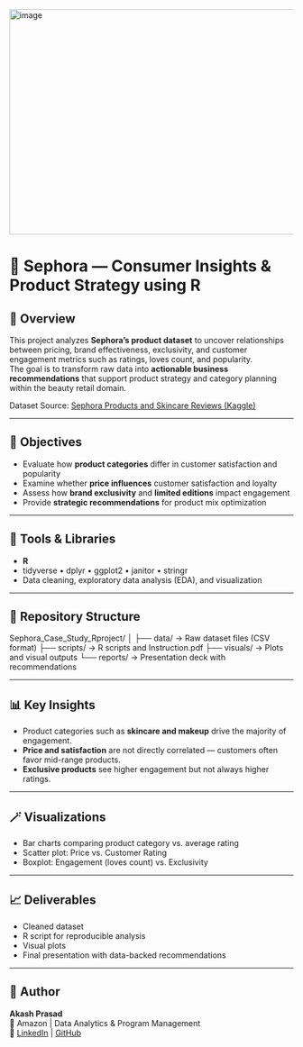 <img width="796" height="400" alt="image" src="https://github.com/user-attachments/assets/05f363d3-1512-443f-8023-0b89030f2c6d" />

# 💄 Sephora — Consumer Insights & Product Strategy using R

## 📘 Overview
This project analyzes **Sephora’s product dataset** to uncover relationships between pricing, brand effectiveness, exclusivity, and customer engagement metrics such as ratings, loves count, and popularity.  
The goal is to transform raw data into **actionable business recommendations** that support product strategy and category planning within the beauty retail domain.

Dataset Source: [Sephora Products and Skincare Reviews (Kaggle)](https://www.kaggle.com/datasets/nadyinky/sephora-products-and-skincare-reviews)

---

## 🎯 Objectives
- Evaluate how **product categories** differ in customer satisfaction and popularity  
- Examine whether **price influences** customer satisfaction and loyalty  
- Assess how **brand exclusivity** and **limited editions** impact engagement  
- Provide **strategic recommendations** for product mix optimization

---

## 🧠 Tools & Libraries
- **R**  
- tidyverse • dplyr • ggplot2 • janitor • stringr  
- Data cleaning, exploratory data analysis (EDA), and visualization  

---

## 📂 Repository Structure
Sephora_Case_Study_Rproject/
│
├── data/ → Raw dataset files (CSV format)
├── scripts/ → R scripts and Instruction.pdf
├── visuals/ → Plots and visual outputs
└── reports/ → Presentation deck with recommendations


---

## 📊 Key Insights
- Product categories such as **skincare and makeup** drive the majority of engagement.  
- **Price and satisfaction** are not directly correlated — customers often favor mid-range products.  
- **Exclusive products** see higher engagement but not always higher ratings.  

---

## 🪄 Visualizations
- Bar charts comparing product category vs. average rating  
- Scatter plot: Price vs. Customer Rating  
- Boxplot: Engagement (loves count) vs. Exclusivity  

---

## 📈 Deliverables
- Cleaned dataset  
- R script for reproducible analysis  
- Visual plots  
- Final presentation with data-backed recommendations  

---

## 🧾 Author
**Akash Prasad**  
📍 Amazon | Data Analytics & Program Management  
🔗 [LinkedIn](https://www.linkedin.com/in/akashprasad97/) | [GitHub](https://github.com/akashprasad96)

